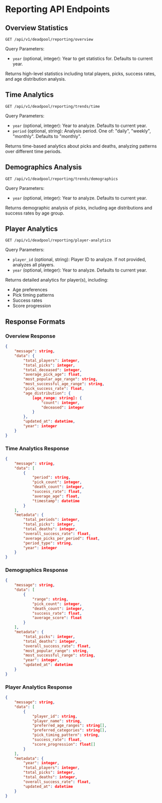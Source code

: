# Reporting API Endpoints

## Overview Statistics
```
GET /api/v1/deadpool/reporting/overview
```
Query Parameters:
- `year` (optional, integer): Year to get statistics for. Defaults to current year.

Returns high-level statistics including total players, picks, success rates, and age distribution analysis.

## Time Analytics
```
GET /api/v1/deadpool/reporting/trends/time
```
Query Parameters:
- `year` (optional, integer): Year to analyze. Defaults to current year.
- `period` (optional, string): Analysis period. One of: "daily", "weekly", "monthly". Defaults to "monthly".

Returns time-based analytics about picks and deaths, analyzing patterns over different time periods.

## Demographics Analysis
```
GET /api/v1/deadpool/reporting/trends/demographics
```
Query Parameters:
- `year` (optional, integer): Year to analyze. Defaults to current year.

Returns demographic analysis of picks, including age distributions and success rates by age group.

## Player Analytics
```
GET /api/v1/deadpool/reporting/player-analytics
```
Query Parameters:
- `player_id` (optional, string): Player ID to analyze. If not provided, analyzes all players.
- `year` (optional, integer): Year to analyze. Defaults to current year.

Returns detailed analytics for player(s), including:
- Age preferences
- Pick timing patterns
- Success rates
- Score progression

## Response Formats

### Overview Response
```json
{
    "message": string,
    "data": {
        "total_players": integer,
        "total_picks": integer,
        "total_deceased": integer,
        "average_pick_age": float,
        "most_popular_age_range": string,
        "most_successful_age_range": string,
        "pick_success_rate": float,
        "age_distribution": {
            [age_range: string]: {
                "count": integer,
                "deceased": integer
            }
        },
        "updated_at": datetime,
        "year": integer
    }
}
```

### Time Analytics Response
```json
{
    "message": string,
    "data": [
        {
            "period": string,
            "pick_count": integer,
            "death_count": integer,
            "success_rate": float,
            "average_age": float,
            "timestamp": datetime
        }
    ],
    "metadata": {
        "total_periods": integer,
        "total_picks": integer,
        "total_deaths": integer,
        "overall_success_rate": float,
        "average_picks_per_period": float,
        "period_type": string,
        "year": integer
    }
}
```

### Demographics Response
```json
{
    "message": string,
    "data": [
        {
            "range": string,
            "pick_count": integer,
            "death_count": integer,
            "success_rate": float,
            "average_score": float
        }
    ],
    "metadata": {
        "total_picks": integer,
        "total_deaths": integer,
        "overall_success_rate": float,
        "most_popular_range": string,
        "most_successful_range": string,
        "year": integer,
        "updated_at": datetime
    }
}
```

### Player Analytics Response
```json
{
    "message": string,
    "data": [
        {
            "player_id": string,
            "player_name": string,
            "preferred_age_ranges": string[],
            "preferred_categories": string[],
            "pick_timing_pattern": string,
            "success_rate": float,
            "score_progression": float[]
        }
    ],
    "metadata": {
        "year": integer,
        "total_players": integer,
        "total_picks": integer,
        "total_deaths": integer,
        "overall_success_rate": float,
        "updated_at": datetime
    }
}